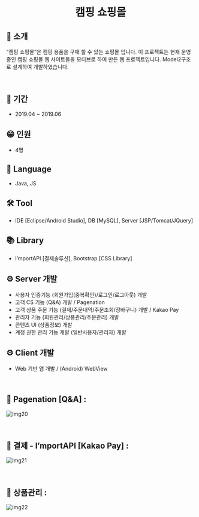 <h1 align="center">
  캠핑 쇼핑몰
</h1>


## 👋 소개
“캠핑 쇼핑몰”은 캠핑 용품을 구매 할 수 있는 쇼핑몰 입니다. 이 프로젝트는 현재 운영
중인 캠핑 쇼핑몰 웹 사이트들을 모티브로 하여 만든 웹 프로젝트입니다.
Model2구조로 설계하여 개발하였습니다.



<br>


## 📅 기간
- 2019.04 ~ 2019.06

## 😁 인원
- 4명

## 🔨 Language
- Java, JS

## 🛠 Tool
-  IDE [Eclipse/Android Studio], DB [MySQL], Server [JSP/Tomcat/JQuery]

## 📚 Library
-  I’mportAPI [결제솔루션], Bootstrap [CSS Library]

## ⚙️ Server 개발 
- 사용자 인증기능 (회원가입(중복확인)/로그인/로그아웃) 개발
- 고객 CS 기능 (Q&A) 개발 / Pagenation
- 고객 상품 주문 기능 (결제/주문내역/주문조회/장바구니) 개발 / Kakao Pay
- 관리자 기능 (회원관리/상품관리/주문관리) 개발
- 콘텐츠 UI (상품정보) 개발
- 계정 권한 관리 기능 개발 (일반사용자/관리자) 개발

## ⚙️ Client 개발 
- Web 기반 앱 개발 / (Android) WebView

<br>

## 👀 Pagenation [Q&A] :
![img20](https://user-images.githubusercontent.com/39355400/161222946-681683a6-331c-4c9b-9a58-56afbde795e4.PNG)

<br>

## 👀 결제 - I’mportAPI [Kakao Pay] :
![img21](https://user-images.githubusercontent.com/39355400/161222953-df102ccd-a315-4e63-8a7b-456597e576bc.PNG)

<br>

## 👀 상품관리 :
![img22](https://user-images.githubusercontent.com/39355400/161224401-b32c6d0a-03cb-42d2-80bd-52ede1144c02.PNG)

